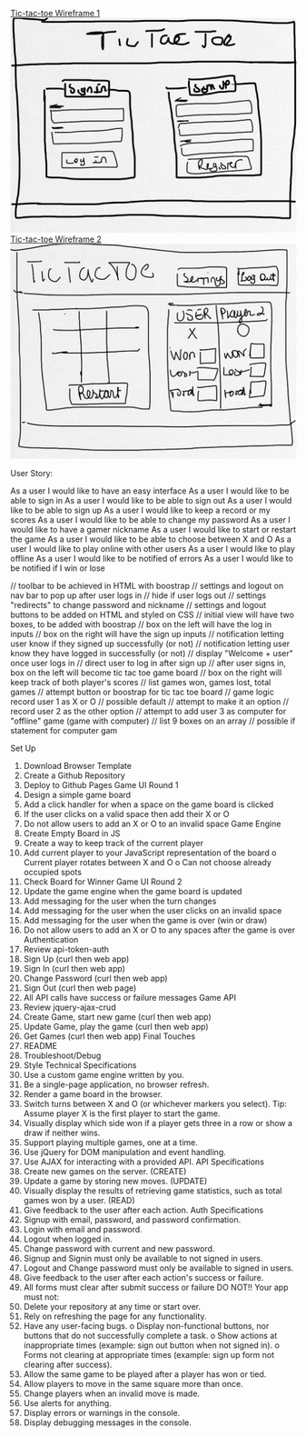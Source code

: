 [Tic-tac-toe Wireframe 1](./TicTacToePg1.jpeg) ![Tic-tac-toe Wireframe 1](./TicTacToePg1.jpeg)
[Tic-tac-toe Wireframe 2](./TicTacToen2.jpeg) ![Tic-tac-toe Wireframe 2](./TicTacToen2.jpeg)


User Story:

As a user I would like to have an easy interface
As a user I would like to be able to sign in
As a user I would like to be able to sign out
As a user I would like to be able to sign up
As a user I would like to keep a record or my scores
As a user I would like to be able to change my password
As a user I would like to have a gamer nickname
As a user I would like to start or restart the game
As a user I would like to be able to choose between X and O
As a user I would like to play online with other users
As a user I would like to play offline
As a user I would like to be notified of errors
As a user I would like to be notified if I win or lose

// toolbar to be achieved in HTML with boostrap
// settings and logout on nav bar to pop up after user logs in
// hide if user logs out
// settings "redirects" to change password and nickname
// settings and logout buttons to be added on HTML and styled on CSS
// initial view will have two boxes, to be added with boostrap
// box on the left will have the log in inputs
// box on the right will have the sign up inputs
// notification letting user know if they signed up successfully (or not)
// notification letting user know they have logged in successfully (or not)
// display "Welcome + user" once user logs in
// direct user to log in after sign up
// after user signs in, box on the left will become tic tac toe game board
// box on the right will keep track of both player's scores
// list games won, games lost, total games
// attempt button or boostrap for tic tac toe board
// game logic record user 1 as X or O
// possible default
// attempt to make it an option
// record user 2 as the other option
//  attempt to add user 3 as computer for "offline" game (game with computer)
// list 9 boxes on an array
// possible if statement for computer gam


Set Up
1.	 Download Browser Template
2.	 Create a Github Repository
3.	 Deploy to Github Pages
Game UI Round 1
1.	 Design a simple game board
2.	 Add a click handler for when a space on the game board is clicked
3.	 If the user clicks on a valid space then add their X or O
4.	 Do not allow users to add an X or O to an invalid space
Game Engine
1.	 Create Empty Board in JS
2.	 Create a way to keep track of the current player
3.	 Add current player to your JavaScript representation of the board
o	 Current player rotates between X and O
o	 Can not choose already occupied spots
4.	 Check Board for Winner
Game UI Round 2
1.	 Update the game engine when the game board is updated
2.	 Add messaging for the user when the turn changes
3.	 Add messaging for the user when the user clicks on an invalid space
4.	 Add messaging for the user when the game is over (win or draw)
5.	 Do not allow users to add an X or O to any spaces after the game is over
Authentication
1.	 Review api-token-auth
2.	 Sign Up (curl then web app)
3.	 Sign In (curl then web app)
4.	 Change Password (curl then web app)
5.	 Sign Out (curl then web page)
6.	 All API calls have success or failure messages
Game API
1.	 Review jquery-ajax-crud
2.	 Create Game, start new game (curl then web app)
3.	 Update Game, play the game (curl then web app)
4.	 Get Games (curl then web app)
Final Touches
1.	 README
2.	 Troubleshoot/Debug
3.	 Style
Technical Specifications
1.	 Use a custom game engine written by you.
2.	 Be a single-page application, no browser refresh.
3.	 Render a game board in the browser.
4.	 Switch turns between X and O (or whichever markers you select). Tip: Assume player X is the first player to start the game.
5.	 Visually display which side won if a player gets three in a row or show a draw if neither wins.
6.	 Support playing multiple games, one at a time.
7.	 Use jQuery for DOM manipulation and event handling.
8.	 Use AJAX for interacting with a provided API.
API Specifications
1.	 Create new games on the server. (CREATE)
2.	 Update a game by storing new moves. (UPDATE)
3.	 Visually display the results of retrieving game statistics, such as total games won by a user. (READ)
4.	 Give feedback to the user after each action.
Auth Specifications
1.	 Signup with email, password, and password confirmation.
2.	 Login with email and password.
3.	 Logout when logged in.
4.	 Change password with current and new password.
5.	 Signup and Signin must only be available to not signed in users.
6.	 Logout and Change password must only be available to signed in users.
7.	 Give feedback to the user after each action's success or failure.
8.	 All forms must clear after submit success or failure
DO NOT!!
Your app must not:
1.	 Delete your repository at any time or start over.
2.	 Rely on refreshing the page for any functionality.
3.	 Have any user-facing bugs.
o	 Display non-functional buttons, nor buttons that do not successfully complete a task.
o	 Show actions at inappropriate times (example: sign out button when not signed in).
o	 Forms not clearing at appropriate times (example: sign up form not clearing after success).
4.	 Allow the same game to be played after a player has won or tied.
5.	 Allow players to move in the same square more than once.
6.	 Change players when an invalid move is made.
7.	 Use alerts for anything.
8.	 Display errors or warnings in the console.
9.	 Display debugging messages in the console.
